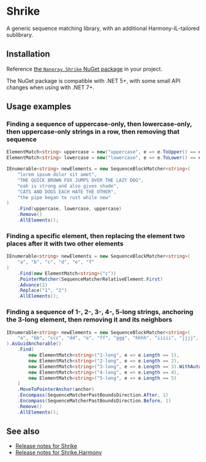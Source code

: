 # Shrike
A generic sequence matching library, with an additional Harmony-IL-tailored sublibrary.

## Installation

Reference [the `Nanoray.Shrike` NuGet package](https://www.nuget.org/packages/Shrike) in your project.

The NuGet package is compatible with .NET 5+, with some small API changes when using with .NET 7+.

## Usage examples

### Finding a sequence of uppercase-only, then lowercase-only, then uppercase-only strings in a row, then removing that sequence

```cs
ElementMatch<string> uppercase = new("uppercase", e => e.ToUpper() == e);
ElementMatch<string> lowercase = new("lowercase", e => e.ToLower() == e);

IEnumerable<string> newElements = new SequenceBlockMatcher<string>(
    "lorem ipsum dolor sit amet",
    "THE QUICK BROWN FOX JUMPS OVER THE LAZY DOG",
    "oak is strong and also gives shade",
    "CATS AND DOGS EACH HATE THE OTHER",
    "the pipe began to rust while new"
)
    .Find(uppercase, lowercase, uppercase)
    .Remove()
    .AllElements();
```

### Finding a specific element, then replacing the element two places after it with two other elements

```cs
IEnumerable<string> newElements = new SequenceBlockMatcher<string>(
    "a", "b", "c", "d", "e", "f"
)
    .Find(new ElementMatch<string>("c"))
    .PointerMatcher(SequenceMatcherRelativeElement.First)
    .Advance(2)
    .Replace("1", "2")
    .AllElements();
```

### Finding a sequence of 1-, 2-, 3-, 4-, 5-long strings, anchoring the 3-long element, then removing it and its neighbors

```cs
IEnumerable<string> newElements = new SequenceBlockMatcher<string>(
    "a", "bb", "ccc", "dd", "e", "ff", "ggg", "hhhh", "iiiii", "jjjj", "kkk", "ll", "m", "nn", "ooo", "pp", "q"
).AsGuidAnchorable()
    .Find(
        new ElementMatch<string>("1-long", e => e.Length == 1),
        new ElementMatch<string>("2-long", e => e.Length == 2),
        new ElementMatch<string>("3-long", e => e.Length == 3).WithAutoAnchor(out Guid anchor),
        new ElementMatch<string>("4-long", e => e.Length == 4),
        new ElementMatch<string>("5-long", e => e.Length == 5)
    )
    .MoveToPointerAnchor(anchor)
    .Encompass(SequenceMatcherPastBoundsDirection.After, 1)
    .Encompass(SequenceMatcherPastBoundsDirection.Before, 1)
    .Remove()
    .AllElements();
```

## See also
* [Release notes for Shrike](release-notes.md)
* [Release notes for Shrike.Harmony](release-notes-harmony.md)

